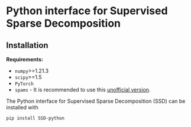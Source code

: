 # Python interface for Supervised Sparse Decomposition

## Installation

**Requirements:**

- `numpy`>=1.21.3
- `scipy`>=1.5
- `PyTorch`
- `spams` - It is recommended to use this [unofficial version](https://github.com/samuelstjean/spams-python).

The Python interface for Supervised Sparse Decomposition (SSD) can be installed with

```shell
pip install SSD-python
```
